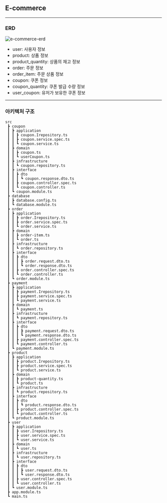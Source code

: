 ## E-commerce

---

### ERD
![e-commerce-erd](https://github.com/user-attachments/assets/651a52e2-1301-464d-91cf-e30ecfccd5db)

-   user: 사용자 정보
-   product: 상품 정보
-   product_quantity: 상품의 재고 정보
-   order: 주문 정보
-   order_item: 주문 상품 정보
-   coupon: 쿠폰 정보
-   coupon_quantity: 쿠폰 발급 수량 정보
-   user_coupon: 유저가 보유한 쿠폰 정보

---

### 아키텍처 구조

```
src
 ┣ coupon
 ┃ ┣ application
 ┃ ┃ ┣ coupon.Irepository.ts
 ┃ ┃ ┣ coupon.service.spec.ts
 ┃ ┃ ┗ coupon.service.ts
 ┃ ┣ domain
 ┃ ┃ ┣ coupon.ts
 ┃ ┃ ┗ userCoupon.ts
 ┃ ┣ infrastructure
 ┃ ┃ ┗ coupon.repository.ts
 ┃ ┣ interface
 ┃ ┃ ┣ dto
 ┃ ┃ ┃ ┗ coupon.response.dto.ts
 ┃ ┃ ┣ coupon.controller.spec.ts
 ┃ ┃ ┗ coupon.controller.ts
 ┃ ┗ coupon.module.ts
 ┣ database
 ┃ ┣ database.config.ts
 ┃ ┗ database.module.ts
 ┣ order
 ┃ ┣ application
 ┃ ┃ ┣ order.Irepository.ts
 ┃ ┃ ┣ order.service.spec.ts
 ┃ ┃ ┗ order.service.ts
 ┃ ┣ domain
 ┃ ┃ ┣ order-item.ts
 ┃ ┃ ┗ order.ts
 ┃ ┣ infrastructure
 ┃ ┃ ┗ order.repository.ts
 ┃ ┣ interface
 ┃ ┃ ┣ dto
 ┃ ┃ ┃ ┣ order.request.dto.ts
 ┃ ┃ ┃ ┗ order.response.dto.ts
 ┃ ┃ ┣ order.controller.spec.ts
 ┃ ┃ ┗ order.controller.ts
 ┃ ┗ order.module.ts
 ┣ payment
 ┃ ┣ application
 ┃ ┃ ┣ payment.Irepository.ts
 ┃ ┃ ┣ payment.service.spec.ts
 ┃ ┃ ┗ payment.service.ts
 ┃ ┣ domain
 ┃ ┃ ┗ payment.ts
 ┃ ┣ infrastructure
 ┃ ┃ ┗ payment.repository.ts
 ┃ ┣ interface
 ┃ ┃ ┣ dto
 ┃ ┃ ┃ ┣ payment.request.dto.ts
 ┃ ┃ ┃ ┗ payment.response.dto.ts
 ┃ ┃ ┣ payment.controller.spec.ts
 ┃ ┃ ┗ payment.controller.ts
 ┃ ┗ payment.module.ts
 ┣ product
 ┃ ┣ application
 ┃ ┃ ┣ product.Irepository.ts
 ┃ ┃ ┣ product.service.spec.ts
 ┃ ┃ ┗ product.service.ts
 ┃ ┣ domain
 ┃ ┃ ┣ product-quantity.ts
 ┃ ┃ ┗ product.ts
 ┃ ┣ infrastructure
 ┃ ┃ ┗ product.repository.ts
 ┃ ┣ interface
 ┃ ┃ ┣ dto
 ┃ ┃ ┃ ┗ product.response.dto.ts
 ┃ ┃ ┣ product.controller.spec.ts
 ┃ ┃ ┗ product.controller.ts
 ┃ ┗ product.module.ts
 ┣ user
 ┃ ┣ application
 ┃ ┃ ┣ user.Irepository.ts
 ┃ ┃ ┣ user.service.spec.ts
 ┃ ┃ ┗ user.service.ts
 ┃ ┣ domain
 ┃ ┃ ┗ user.ts
 ┃ ┣ infrastructure
 ┃ ┃ ┗ user.repository.ts
 ┃ ┣ interface
 ┃ ┃ ┣ dto
 ┃ ┃ ┃ ┣ user.request.dto.ts
 ┃ ┃ ┃ ┗ user.response.dto.ts
 ┃ ┃ ┣ user.controller.spec.ts
 ┃ ┃ ┗ user.controller.ts
 ┃ ┗ user.module.ts
 ┣ app.module.ts
 ┗ main.ts
```
